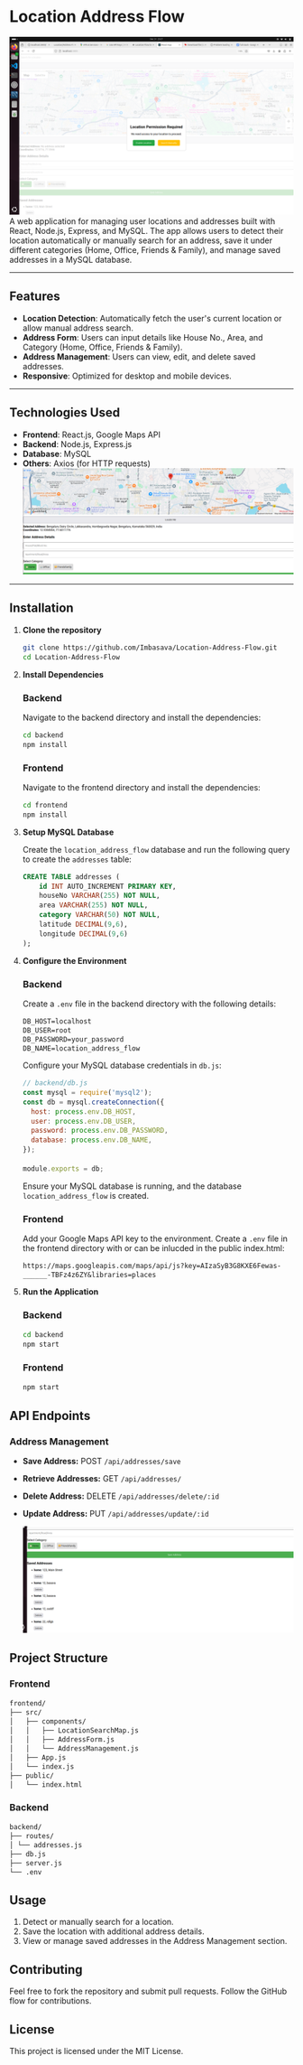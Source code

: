 # Location Address Flow
![Location Address Flow Banner](images/first.png)
A web application for managing user locations and addresses built with React, Node.js, Express, and MySQL. The app allows users to detect their location automatically or manually search for an address, save it under different categories (Home, Office, Friends & Family), and manage saved addresses in a MySQL database.

---

## Features

- **Location Detection**: Automatically fetch the user's current location or allow manual address search.
- **Address Form**: Users can input details like House No., Area, and Category (Home, Office, Friends & Family).
- **Address Management**: Users can view, edit, and delete saved addresses.
- **Responsive**: Optimized for desktop and mobile devices.

---

## Technologies Used

- **Frontend**: React.js, Google Maps API
- **Backend**: Node.js, Express.js
- **Database**: MySQL
- **Others**: Axios (for HTTP requests)
![Maps pin](images/3rd.png)
---

## Installation

1. **Clone the repository**

    ```bash
    git clone https://github.com/Imbasava/Location-Address-Flow.git
    cd Location-Address-Flow
    ```

2. **Install Dependencies**

    ### Backend

    Navigate to the backend directory and install the dependencies:

    ```bash
    cd backend
    npm install
    ```

    ### Frontend

    Navigate to the frontend directory and install the dependencies:

    ```bash
    cd frontend
    npm install
    ```
3. **Setup MySQL Database**

    Create the `location_address_flow` database and run the following query to create the `addresses` table:

    ```sql
    CREATE TABLE addresses (
        id INT AUTO_INCREMENT PRIMARY KEY,
        houseNo VARCHAR(255) NOT NULL,
        area VARCHAR(255) NOT NULL,
        category VARCHAR(50) NOT NULL,
        latitude DECIMAL(9,6),
        longitude DECIMAL(9,6)
    );
    ```

4. **Configure the Environment**

    ### Backend

    Create a `.env` file in the backend directory with the following details:

    ```env
    DB_HOST=localhost
    DB_USER=root
    DB_PASSWORD=your_password
    DB_NAME=location_address_flow
    ```

    Configure your MySQL database credentials in `db.js`:

    ```javascript
    // backend/db.js
    const mysql = require('mysql2');
    const db = mysql.createConnection({
      host: process.env.DB_HOST,
      user: process.env.DB_USER,
      password: process.env.DB_PASSWORD,
      database: process.env.DB_NAME,
    });

    module.exports = db;
    ```

    Ensure your MySQL database is running, and the database `location_address_flow` is created.

    ### Frontend

    Add your Google Maps API key to the environment. Create a `.env` file in the frontend directory with or can be inlucded in the public index.html:

    ```env
    https://maps.googleapis.com/maps/api/js?key=AIzaSyB3G8KXE6Fewas-______-TBFz4z6ZY&libraries=places
    ```

5. **Run the Application**

    ### Backend

    ```bash
    cd backend
    npm start
    ```

    ### Frontend

    ```bash
    npm start
    ```

## API Endpoints

### Address Management

- **Save Address:** POST `/api/addresses/save`
- **Retrieve Addresses:** GET `/api/addresses/`
- **Delete Address:** DELETE `/api/addresses/delete/:id`
- **Update Address:** PUT `/api/addresses/update/:id`

  ![Address Management](images/4th.png)


## Project Structure

### Frontend

```plaintext
frontend/
├── src/
│   ├── components/
│   │   ├── LocationSearchMap.js
│   │   ├── AddressForm.js
│   │   └── AddressManagement.js
│   ├── App.js
│   └── index.js
├── public/
│   └── index.html
```
### Backend
``` plaintext
backend/
├── routes/
│ └── addresses.js
├── db.js
├── server.js
└── .env
```
## Usage

1. Detect or manually search for a location.
2. Save the location with additional address details.
3. View or manage saved addresses in the Address Management section.

## Contributing

Feel free to fork the repository and submit pull requests. Follow the GitHub flow for contributions.

## License

This project is licensed under the MIT License.
